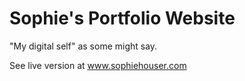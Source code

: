 # Sophie's Portfolio Website

"My digital self" as some might say.

See live version at www.sophiehouser.com
